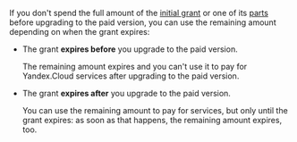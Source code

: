 If you don't spend the full amount of the [initial grant](../billing/concepts/bonus-account.md) or one of its [parts](../getting-started/free-trial/concepts/usage-grant.md) before upgrading to the paid version, you can use the remaining amount depending on when the grant expires:

- The grant **expires before** you upgrade to the paid version.

  The remaining amount expires and you can't use it to pay for Yandex.Cloud services after upgrading to the paid version.

- The grant **expires after** you upgrade to the paid version.

  You can use the remaining amount to pay for services, but only until the grant expires: as soon as that happens, the remaining amount expires, too.

